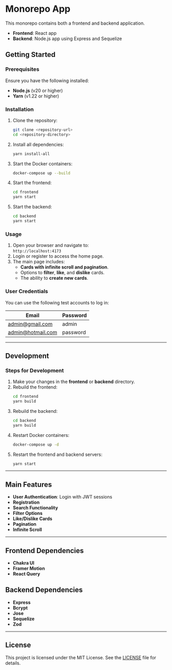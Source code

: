 # Monorepo App

This monorepo contains both a frontend and backend application.

- **Frontend**: React app
- **Backend**: Node.js app using Express and Sequelize

## Getting Started

### Prerequisites

Ensure you have the following installed:

- **Node.js** (v20 or higher)
- **Yarn** (v1.22 or higher)

### Installation

1. Clone the repository:
   ```bash
   git clone <repository-url>
   cd <repository-directory>
   ```
2. Install all dependencies:
   ```bash
   yarn install-all
   ```
3. Start the Docker containers:
   ```bash
   docker-compose up --build
   ```
4. Start the frontend:
   ```bash
   cd frontend
   yarn start
   ```
5. Start the backend:
   ```bash
   cd backend
   yarn start
   ```

### Usage

1. Open your browser and navigate to:  
   `http://localhost:4173`
2. Login or register to access the home page.
3. The main page includes:
   - **Cards with infinite scroll and pagination**.
   - Options to **filter**, **like**, and **dislike** cards.
   - The ability to **create new cards**.

### User Credentials

You can use the following test accounts to log in:

| **Email**         | **Password** |
| ----------------- | ------------ |
| admin@gmail.com   | admin        |
| admin@hotmail.com | password     |

---

## Development

### Steps for Development

1. Make your changes in the **frontend** or **backend** directory.
2. Rebuild the frontend:
   ```bash
   cd frontend
   yarn build
   ```
3. Rebuild the backend:
   ```bash
   cd backend
   yarn build
   ```
4. Restart Docker containers:
   ```bash
   docker-compose up -d
   ```
5. Restart the frontend and backend servers:
   ```bash
   yarn start
   ```

---

## Main Features

- **User Authentication**: Login with JWT sessions
- **Registration**
- **Search Functionality**
- **Filter Options**
- **Like/Dislike Cards**
- **Pagination**
- **Infinite Scroll**

---

## Frontend Dependencies

- **Chakra UI**
- **Framer Motion**
- **React Query**

## Backend Dependencies

- **Express**
- **Bcrypt**
- **Jose**
- **Sequelize**
- **Zod**

---

## License

This project is licensed under the MIT License. See the [LICENSE](LICENSE) file for details.
